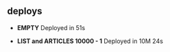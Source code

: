 

## deploys

-   **EMPTY** Deployed in 51s

-   **LIST and ARTICLES 10000 - 1** Deployed in 10M 24s